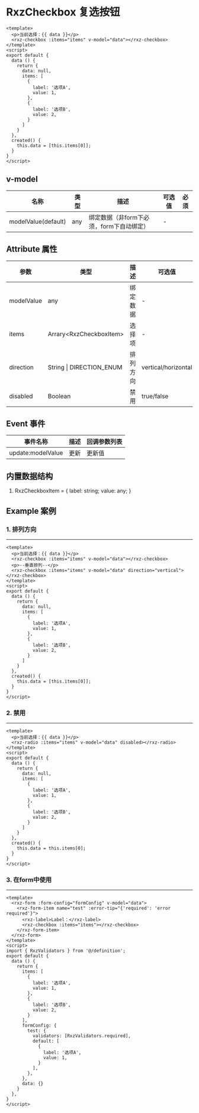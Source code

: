 # RxzCheckbox 复选按钮

<TestRxzCheckbox></TestRxzCheckbox>

```vue
<template>
  <p>当前选择：{{ data }}</p>
  <rxz-checkbox :items="items" v-model="data"></rxz-checkbox>
</template>
<script>
export default {
  data () {
    return {
      data: null,
      items: [
        {
          label: '选项A',
          value: 1,
        },
        {
          label: '选项B',
          value: 2,
        }
      ]
    }
  },
  created() {
    this.data = [this.items[0]];
  }
}
</script>
```

## v-model

| 名称                  | 类型  | 描述                       | 可选值 | 必须  |
| ------------------- | --- | ------------------------ | --- | --- |
| modelValue(default) | any | 绑定数据（非form下必须，form下自动绑定） | -   |     |

## Attribute 属性

| 参数         | 类型                       | 描述   | 可选值                 | 默认值        | 必须  |
| ---------- | ------------------------ | ---- | ------------------- | ---------- | --- |
| modelValue | any                      | 绑定数据 | -                   | ''         |     |
| items      | Arrary\<RxzCheckboxItem\>   | 选择项  | -                   | []         |     |
| direction  | String \| DIRECTION_ENUM | 排列方向 | vertical/horizontal | horizontal |     |
| disabled   | Boolean                  | 禁用   | true/false          | false      |     |

## Event 事件

| 事件名称              | 描述  | 回调参数列表 |
| ----------------- | --- | ------ |
| update:modelValue | 更新  | 更新值    |

## 内置数据结构

1. RxzCheckboxItem = { label: string; value: any; }

## Example 案例

### 1. 排列方向

---

<TestRxzCheckboxExp1></TestRxzCheckboxExp1>

``` vue
<template>
  <p>当前选择：{{ data }}</p>
  <rxz-checkbox :items="items" v-model="data"></rxz-checkbox>
  <p>--垂直排列--</p>
  <rxz-checkbox :items="items" v-model="data" direction="vertical"></rxz-checkbox>
</template>
<script>
export default {
  data () {
    return {
      data: null,
      items: [
        {
          label: '选项A',
          value: 1,
        },
        {
          label: '选项B',
          value: 2,
        }
      ]
    }
  },
  created() {
    this.data = [this.items[0]];
  }
}
</script>
```

### 2. 禁用

---

<TestRxzCheckboxExp2></TestRxzCheckboxExp2>

``` vue
<template>
  <p>当前选择：{{ data }}</p>
  <rxz-radio :items="items" v-model="data" disabled></rxz-radio>
</template>
<script>
export default {
  data () {
    return {
      data: null,
      items: [
        {
          label: '选项A',
          value: 1,
        },
        {
          label: '选项B',
          value: 2,
        }
      ]
    }
  },
  created() {
    this.data = this.items[0];
  }
}
</script>
```

### 3. 在form中使用

---

<TestRxzCheckboxExp3></TestRxzCheckboxExp3>

``` vue
<template>
  <rxz-form :form-config="formConfig" v-model="data">
    <rxz-form-item name="test" :error-tip="{'required': 'error required'}">
      <rxz-label>Label：</rxz-label>
      <rxz-checkbox :items="items"></rxz-checkbox>
    </rxz-form-item>
  </rxz-form>
</template>
<script>
import { RxzValidators } from '@/definition';
export default {
  data () {
    return {
      items: [
        {
          label: '选项A',
          value: 1,
        },
        {
          label: '选项B',
          value: 2,
        }
      ],
      formConfig: {
        test: {
          validators: [RxzValidators.required],
          default: [
            {
              label: '选项A',
              value: 1,
            }
          ],
        },
      },
      data: {}
    }
  },
}
</script>
```

